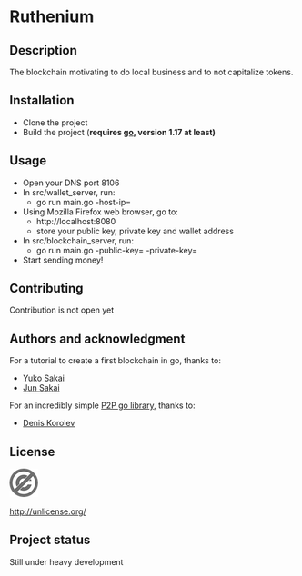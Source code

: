 # Ruthenium

## Description

The blockchain motivating to do local business and to not capitalize tokens.

## Installation

* Clone the project
* Build the project (**requires [go](https://go.dev/dl/), version 1.17 at least)**

## Usage

* Open your DNS port 8106
* In src/wallet_server, run:
    * go run main.go -host-ip=<your external IP address>
* Using Mozilla Firefox web browser, go to:
    * http://localhost:8080
    * store your public key, private key and wallet address
* In src/blockchain_server, run:
    * go run main.go -public-key=<your public key> -private-key=<your private key>
* Start sending money!

## Contributing

Contribution is not open yet

## Authors and acknowledgment

For a tutorial to create a first blockchain in go, thanks to:

* [Yuko Sakai](https://www.udemy.com/user/myeigoworld/)
* [Jun Sakai](https://udemy.com/user/jun-sakai/)

For an incredibly simple [P2P go library](https://github.com/leprosus/golang-p2p), thanks to:

* [Denis Korolev](https://github.com/leprosus)

## License

![img.png](img.png)

http://unlicense.org/

## Project status

Still under heavy development
